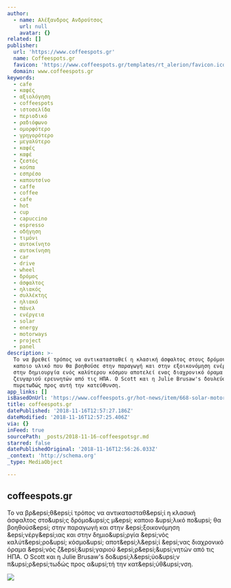 ```yaml
---
author:
  - name: Αλέξανδρος Ανδρούτσος
    url: null
    avatar: {}
related: []
publisher:
  url: 'https://www.coffeespots.gr'
  name: Coffeespots.gr
  favicon: 'https://www.coffeespots.gr/templates/rt_alerion/favicon.ico'
  domain: www.coffeespots.gr
keywords:
  - cafe
  - καφές
  - αξιολόγηση
  - coffeespots
  - ιστοσελίδα
  - περιοδικό
  - ραδιόφωνο
  - ομορφότερο
  - γρηγορότερο
  - μεγαλύτερο
  - καφές
  - καφέ
  - ζεστός
  - κούπα
  - εσπρέσο
  - καπουτσίνο
  - caffe
  - coffee
  - cafe
  - hot
  - cup
  - capuccino
  - espresso
  - οδήγηση
  - τιμόνι
  - αυτοκίνητο
  - αυτοκίνηση
  - car
  - drive
  - wheel
  - δρόμος
  - άσφαλτος
  - ηλιακός
  - συλλέκτης
  - ηλιακό
  - πάνελ
  - ενέργεια
  - solar
  - energy
  - motorways
  - project
  - panel
description: >-
  Το να βρεθεί τρόπος να αντικατασταθεί η κλασική άσφαλτος στους δρόμους με
  καποιο υλικό που θα βοηθούσε στην παραγωγή και στην εξοικονόμηση ενέργειας και
  στην δημιουργία ενός καλύτερου κόσμου αποτελεί ενας διαχρονικό όραμα ενός
  ζευγαριού ερευνητών από τις ΗΠΑ. Ο Scott και η Julie Brusaw's δουλεύουν
  πυρετωδώς προς αυτή την κατεύθυνση.
app_links: []
isBasedOnUrl: 'https://www.coffeespots.gr/hot-news/item/668-solar-motorways'
title: coffeespots.gr
datePublished: '2018-11-16T12:57:27.186Z'
dateModified: '2018-11-16T12:57:25.406Z'
via: {}
inFeed: true
sourcePath: _posts/2018-11-16-coffeespotsgr.md
starred: false
datePublishedOriginal: '2018-11-16T12:56:26.033Z'
_context: 'http://schema.org'
_type: MediaObject

---
```

<article style=""><h1>coffeespots.gr</h1><p>Το να βρ&amp;epsi;θ&amp;epsi;ί τρόπος να αντικατασταθ&amp;epsi;ί η κλασική άσφαλτος στο&amp;upsi;ς δρόμο&amp;upsi;ς μ&amp;epsi; καποιο &amp;upsi;λικό πο&amp;upsi; θα βοηθούσ&amp;epsi; στην παραγωγή και στην &amp;epsi;ξοικονόμηση &amp;epsi;νέργ&amp;epsi;ιας και στην δημιο&amp;upsi;ργία &amp;epsi;νός καλύτ&amp;epsi;ρο&amp;upsi; κόσμο&amp;upsi; αποτ&amp;epsi;λ&amp;epsi;ί &amp;epsi;νας διαχρονικό όραμα &amp;epsi;νός ζ&amp;epsi;&amp;upsi;γαριού &amp;epsi;ρ&amp;epsi;&amp;upsi;νητών από τις ΗΠΑ. Ο Scott και η Julie Brusaw's δο&amp;upsi;λ&amp;epsi;ύο&amp;upsi;ν π&amp;upsi;ρ&amp;epsi;τωδώς προς α&amp;upsi;τή την κατ&amp;epsi;ύθ&amp;upsi;νση.</p><img src="https://www.coffeespots.gr/media/k2/items/cache/cb814f6646368a9340b7ed30aa1a9ed7_XL.jpg" /></article>